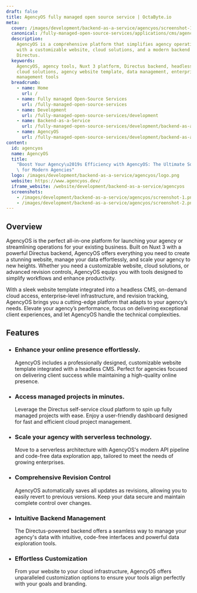 ```yaml
---
draft: false
title: AgencyOS fully managed open source service | OctaByte.io
meta:
  cover: /images/development/backend-as-a-service/agencyos/screenshot-1.png
  canonical: /fully-managed-open-source-services/applications/cms/agencyos
  description:
    AgencyOS is a comprehensive platform that simplifies agency operations
    with a customizable website, cloud solutions, and a modern backend powered by
    Directus.
  keywords:
    AgencyOS, agency tools, Nuxt 3 platform, Directus backend, headless CMS,
    cloud solutions, agency website template, data management, enterprise cloud, agency
    management tools
  breadcrumb:
    - name: Home
      url: /
    - name: Fully managed Open-Source Services
      url: /fully-managed-open-source-services
    - name: Development
      url: /fully-managed-open-source-services/development
    - name: Backend-as-a-Service
      url: /fully-managed-open-source-services/development/backend-as-a-service
    - name: AgencyOS
      url: /fully-managed-open-source-services/development/backend-as-a-service/agencyos
content:
  id: agencyos
  name: AgencyOS
  title:
    "Boost Your Agency\u2019s Efficiency with AgencyOS: The Ultimate Solution\
    \ for Modern Agencies"
  logo: /images/development/backend-as-a-service/agencyos/logo.png
  website: https://www.agencyos.dev/
  iframe_website: /website/development/backend-as-a-service/agencyos
  screenshots:
    - /images/development/backend-as-a-service/agencyos/screenshot-1.png
    - /images/development/backend-as-a-service/agencyos/screenshot-2.png
---
```


## Overview

AgencyOS is the perfect all-in-one platform for launching your agency or streamlining operations for your existing business. Built on Nuxt 3 with a powerful Directus backend, AgencyOS offers everything you need to create a stunning website, manage your data effortlessly, and scale your agency to new heights. Whether you need a customizable website, cloud solutions, or advanced revision controls, AgencyOS equips you with tools designed to simplify workflows and enhance productivity.

With a sleek website template integrated into a headless CMS, on-demand cloud access, enterprise-level infrastructure, and revision tracking, AgencyOS brings you a cutting-edge platform that adapts to your agency’s needs. Elevate your agency’s performance, focus on delivering exceptional client experiences, and let AgencyOS handle the technical complexities.

## Features

- ### Enhance your online presence effortlessly.

  AgencyOS includes a professionally designed, customizable website template integrated with a headless CMS. Perfect for agencies focused on delivering client success while maintaining a high-quality online presence.

- ### Access managed projects in minutes.

  Leverage the Directus self-service cloud platform to spin up fully managed projects with ease. Enjoy a user-friendly dashboard designed for fast and efficient cloud project management.

- ### Scale your agency with serverless technology.

  Move to a serverless architecture with AgencyOS's modern API pipeline and code-free data exploration app, tailored to meet the needs of growing enterprises.

- ### Comprehensive Revision Control

  AgencyOS automatically saves all updates as revisions, allowing you to easily revert to previous versions. Keep your data secure and maintain complete control over changes.

- ### Intuitive Backend Management

  The Directus-powered backend offers a seamless way to manage your agency's data with intuitive, code-free interfaces and powerful data exploration tools.

- ### Effortless Customization

  From your website to your cloud infrastructure, AgencyOS offers unparalleled customization options to ensure your tools align perfectly with your goals and branding.
